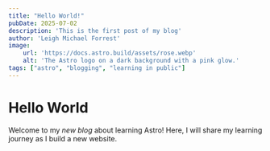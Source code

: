 ```yaml
---
title: "Hello World!"
pubDate: 2025-07-02
description: 'This is the first post of my blog'
author: 'Leigh Michael Forrest'
image:
    url: 'https://docs.astro.build/assets/rose.webp'
    alt: 'The Astro logo on a dark background with a pink glow.'
tags: ["astro", "blogging", "learning in public"]
---
```


# Hello World

Welcome to my _new blog_ about learning Astro! Here, I will share my learning journey as I build a new website.


